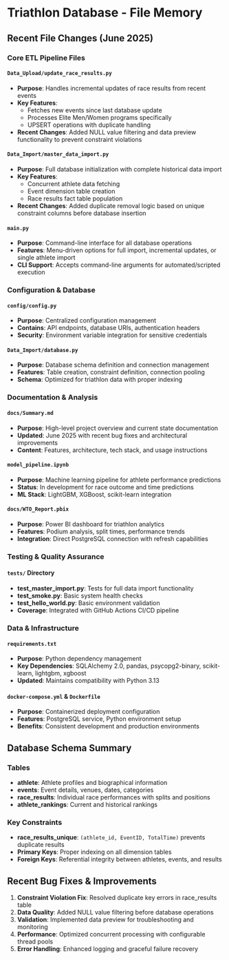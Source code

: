 # Triathlon Database - File Memory

## Recent File Changes (June 2025)

### Core ETL Pipeline Files

#### `Data_Upload/update_race_results.py`
- **Purpose**: Handles incremental updates of race results from recent events
- **Key Features**: 
  - Fetches new events since last database update
  - Processes Elite Men/Women programs specifically
  - UPSERT operations with duplicate handling
- **Recent Changes**: Added NULL value filtering and data preview functionality to prevent constraint violations

#### `Data_Import/master_data_import.py`
- **Purpose**: Full database initialization with complete historical data import
- **Key Features**:
  - Concurrent athlete data fetching
  - Event dimension table creation
  - Race results fact table population
- **Recent Changes**: Added duplicate removal logic based on unique constraint columns before database insertion

#### `main.py`
- **Purpose**: Command-line interface for all database operations
- **Features**: Menu-driven options for full import, incremental updates, or single athlete import
- **CLI Support**: Accepts command-line arguments for automated/scripted execution

### Configuration & Database

#### `config/config.py`
- **Purpose**: Centralized configuration management
- **Contains**: API endpoints, database URIs, authentication headers
- **Security**: Environment variable integration for sensitive credentials

#### `Data_Import/database.py`
- **Purpose**: Database schema definition and connection management
- **Features**: Table creation, constraint definition, connection pooling
- **Schema**: Optimized for triathlon data with proper indexing

### Documentation & Analysis

#### `docs/Summary.md`
- **Purpose**: High-level project overview and current state documentation
- **Updated**: June 2025 with recent bug fixes and architectural improvements
- **Content**: Features, architecture, tech stack, and usage instructions

#### `model_pipeline.ipynb`
- **Purpose**: Machine learning pipeline for athlete performance predictions
- **Status**: In development for race outcome and time predictions
- **ML Stack**: LightGBM, XGBoost, scikit-learn integration

#### `docs/WTO_Report.pbix`
- **Purpose**: Power BI dashboard for triathlon analytics
- **Features**: Podium analysis, split times, performance trends
- **Integration**: Direct PostgreSQL connection with refresh capabilities

### Testing & Quality Assurance

#### `tests/` Directory
- **test_master_import.py**: Tests for full data import functionality
- **test_smoke.py**: Basic system health checks
- **test_hello_world.py**: Basic environment validation
- **Coverage**: Integrated with GitHub Actions CI/CD pipeline

### Data & Infrastructure

#### `requirements.txt`
- **Purpose**: Python dependency management
- **Key Dependencies**: SQLAlchemy 2.0, pandas, psycopg2-binary, scikit-learn, lightgbm, xgboost
- **Updated**: Maintains compatibility with Python 3.13

#### `docker-compose.yml` & `Dockerfile`
- **Purpose**: Containerized deployment configuration
- **Features**: PostgreSQL service, Python environment setup
- **Benefits**: Consistent development and production environments

## Database Schema Summary

### Tables
- **athlete**: Athlete profiles and biographical information
- **events**: Event details, venues, dates, categories
- **race_results**: Individual race performances with splits and positions
- **athlete_rankings**: Current and historical rankings

### Key Constraints
- **race_results_unique**: `(athlete_id, EventID, TotalTime)` prevents duplicate results
- **Primary Keys**: Proper indexing on all dimension tables
- **Foreign Keys**: Referential integrity between athletes, events, and results

## Recent Bug Fixes & Improvements
1. **Constraint Violation Fix**: Resolved duplicate key errors in race_results table
2. **Data Quality**: Added NULL value filtering before database operations
3. **Validation**: Implemented data preview for troubleshooting and monitoring
4. **Performance**: Optimized concurrent processing with configurable thread pools
5. **Error Handling**: Enhanced logging and graceful failure recovery